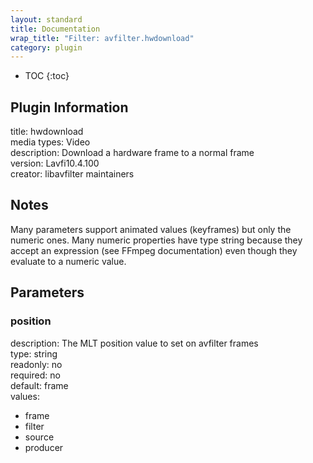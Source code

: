 ```yaml
---
layout: standard
title: Documentation
wrap_title: "Filter: avfilter.hwdownload"
category: plugin
---
```

* TOC
{:toc}

## Plugin Information

title: hwdownload  
media types:
Video  
description: Download a hardware frame to a normal frame  
version: Lavfi10.4.100  
creator: libavfilter maintainers  

## Notes

Many parameters support animated values (keyframes) but only the numeric ones. Many numeric properties have type string because they accept an expression (see FFmpeg documentation) even though they evaluate to a numeric value.

## Parameters

### position

  
description:
The MLT position value to set on avfilter frames  
type: string  
readonly: no  
required: no  
default: frame  
values:  

* frame
* filter
* source
* producer


